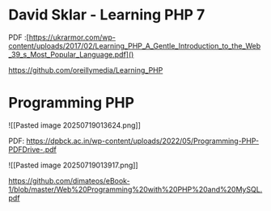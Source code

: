 


# David Sklar - Learning PHP 7

PDF :[https://ukrarmor.com/wp-content/uploads/2017/02/Learning_PHP_A_Gentle_Introduction_to_the_Web_39_s_Most_Popular_Language.pdf]()


https://github.com/oreillymedia/Learning_PHP

# Programming PHP

![[Pasted image 20250719013624.png]]

PDF: https://dpbck.ac.in/wp-content/uploads/2022/05/Programming-PHP-PDFDrive-.pdf




![[Pasted image 20250719013917.png]]

https://github.com/dimateos/eBook-1/blob/master/Web%20Programming%20with%20PHP%20and%20MySQL.pdf